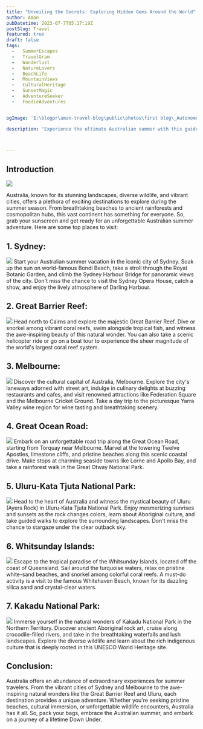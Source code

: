 ```yaml
---
title: "Unveiling the Secrets: Exploring Hidden Gems Around the World"
author: Aman
pubDatetime: 2023-07-7T05:17:19Z
postSlug: Travel
featured: true
draft: false
tags:
  -   SummerEscapes
  -   TravelGram
  -   Wanderlust
  -   NatureLovers
  -   BeachLife
  -   MountainViews
  -   CulturalHeritage
  -   SunsetMagic
  -   AdventureSeeker
  -   FoodieAdventures


ogImage: 'E:\blogpr\aman-travel-blog\public\photos\first blog\_Autonomous Wea 0.png'

description: 'Experience the ultimate Australian summer with this guide to the top destinations in the Land Down Under. From pristine beaches to awe-inspiring natural wonders, vibrant cities to aquatic paradises, this collection of unforgettable adventures will take you on a journey through the best of what Australia has to offer'



---
```

## Introduction

![](https://travellersworldwide.com/wp-content/uploads/2023/03/Shutterstock_1603419826.jpg.webp)

Australia, known for its stunning landscapes, diverse wildlife, and vibrant cities, offers a plethora of exciting destinations to explore during the summer season. From breathtaking beaches to ancient rainforests and cosmopolitan hubs, this vast continent has something for everyone. So, grab your sunscreen and get ready for an unforgettable Australian summer adventure. Here are some top places to visit:

## 1. Sydney:
![](https://static.independent.co.uk/s3fs-public/thumbnails/image/2018/11/07/16/sydney-overview.jpg)
Start your Australian summer vacation in the iconic city of Sydney. Soak up the sun on world-famous Bondi Beach, take a stroll through the Royal Botanic Garden, and climb the Sydney Harbour Bridge for panoramic views of the city. Don't miss the chance to visit the Sydney Opera House, catch a show, and enjoy the lively atmosphere of Darling Harbour.

## 2. Great Barrier Reef:
![](https://greatbarrierreef.org/wp-content/uploads/2022/06/Lady-Musgrave-Island-Great-Barrier-Reef.jpg)
Head north to Cairns and explore the majestic Great Barrier Reef. Dive or snorkel among vibrant coral reefs, swim alongside tropical fish, and witness the awe-inspiring beauty of this natural wonder. You can also take a scenic helicopter ride or go on a boat tour to experience the sheer magnitude of the world's largest coral reef system.

## 3. Melbourne:
![](https://cdn.britannica.com/09/93309-050-DCAC1FDB/bridge-Yarra-River-Melbourne.jpg)
Discover the cultural capital of Australia, Melbourne. Explore the city's laneways adorned with street art, indulge in culinary delights at buzzing restaurants and cafes, and visit renowned attractions like Federation Square and the Melbourne Cricket Ground. Take a day trip to the picturesque Yarra Valley wine region for wine tasting and breathtaking scenery.

## 4. Great Ocean Road:
![](https://www.ytravelblog.com/wp-content/uploads/2015/10/Great-Ocean-Road-318-1.jpg)
Embark on an unforgettable road trip along the Great Ocean Road, starting from Torquay near Melbourne. Marvel at the towering Twelve Apostles, limestone cliffs, and pristine beaches along this scenic coastal drive. Make stops at charming seaside towns like Lorne and Apollo Bay, and take a rainforest walk in the Great Otway National Park.

## 5. Uluru-Kata Tjuta National Park:
![](https://www.worldatlas.com/upload/fa/1c/c8/uluru-or-ayers-rock-uluru-kata-tjuta-national-park-northern-territory-australia-photodigitaal-nl.jpg)
Head to the heart of Australia and witness the mystical beauty of Uluru (Ayers Rock) in Uluru-Kata Tjuta National Park. Enjoy mesmerizing sunrises and sunsets as the rock changes colors, learn about Aboriginal culture, and take guided walks to explore the surrounding landscapes. Don't miss the chance to stargaze under the clear outback sky.

## 6. Whitsunday Islands:
![](https://greatbarrierreef.org/wp-content/uploads/2022/06/Whitehaven-Beach-at-the-Whitsunday-Islands.jpg)
Escape to the tropical paradise of the Whitsunday Islands, located off the coast of Queensland. Sail around the turquoise waters, relax on pristine white-sand beaches, and snorkel among colorful coral reefs. A must-do activity is a visit to the famous Whitehaven Beach, known for its dazzling silica sand and crystal-clear waters.

## 7. Kakadu National Park:
![](https://kakadutourism.com/images/blog/Swimming-in-Gunlom.jpg)
Immerse yourself in the natural wonders of Kakadu National Park in the Northern Territory. Discover ancient Aboriginal rock art, cruise along crocodile-filled rivers, and take in the breathtaking waterfalls and lush landscapes. Explore the diverse wildlife and learn about the rich indigenous culture that is deeply rooted in this UNESCO World Heritage site.

## Conclusion:
Australia offers an abundance of extraordinary experiences for summer travelers. From the vibrant cities of Sydney and Melbourne to the awe-inspiring natural wonders like the Great Barrier Reef and Uluru, each destination provides a unique adventure. Whether you're seeking pristine beaches, cultural immersion, or unforgettable wildlife encounters, Australia has it all. So, pack your bags, embrace the Australian summer, and embark on a journey of a lifetime Down Under.